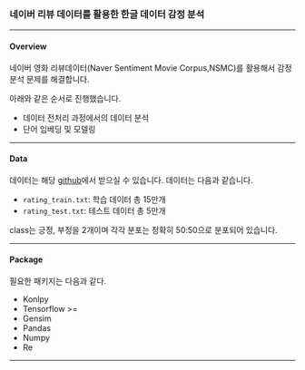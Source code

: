 ### 네이버 리뷰 데이터를 활용한 한글 데이터 감정 분석


---



#### Overview

네이버 영화 리뷰데이터(Naver Sentiment Movie Corpus,NSMC)를 활용해서 감정분석 문제를 해결합니다.

아래와 같은 순서로 진행했습니다.

* 데이터 전처리 과정에서의 데이터 분석
* 단어 임베딩 및 모델링
---

#### Data

데이터는 해당 [github](https://github.com/e9t/nsmc)에서 받으실 수 있습니다. 데이터는 다음과 같습니다.

* `rating_train.txt`: 학습 데이터 총 15만개
* `rating_test.txt`: 테스트 데이터 총 5만개

class는 긍정, 부정을 2개이며 각각 분포는 정확히 50:50으로 분포되어 있습니다.

---
#### Package
필요한 패키지는 다음과 같다.

* Konlpy
* Tensorflow >=
* Gensim
* Pandas
* Numpy
* Re

---
